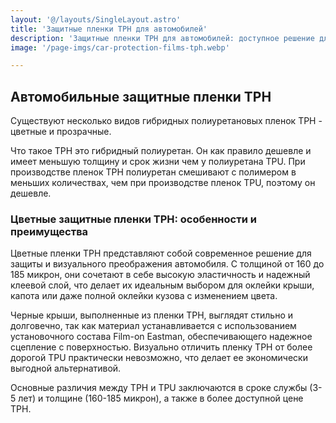 ```yaml
---
layout: '@/layouts/SingleLayout.astro'
title: 'Защитные пленки TPH для автомобилей'
description: 'Защитные пленки TPH для автомобилей: доступное решение для защиты и визуального преображения кузова. Узнайте о преимуществах цветных и прозрачных пленок TPH, их толщине, сроке службы и экономической выгоде.'
image: '/page-imgs/car-protection-films-tph.webp'

---
```


## Автомобильные защитные пленки TPH

Существуют несколько видов гибридных полиуретановых пленок TPH - цветные и прозрачные.

Что такое TPH это гибридный полиуретан. Он как правило дешевле и имеет меньшую толщину и срок жизни чем у полиуретана TPU. При производстве пленок TPH полиуретан смешивают с полимером в меньших количествах, чем при производстве пленок TPU, поэтому он дешевле.

### Цветные защитные пленки TPH: особенности и преимущества

Цветные пленки TPH представляют собой современное решение для защиты и визуального преображения автомобиля. С толщиной от 160 до 185 микрон, они сочетают в себе высокую эластичность и надежный клеевой слой, что делает их идеальным выбором для оклейки крыши, капота или даже полной оклейки кузова с изменением цвета.

Черные крыши, выполненные из пленки TPH, выглядят стильно и долговечно, так как материал устанавливается с использованием установочного состава Film-on Eastman, обеспечивающего надежное сцепление с поверхностью. Визуально отличить пленку TPH от более дорогой TPU практически невозможно, что делает ее экономически выгодной альтернативой.

Основные различия между TPH и TPU заключаются в сроке службы (3-5 лет) и толщине (160-185 микрон), а также в более доступной цене TPH.
